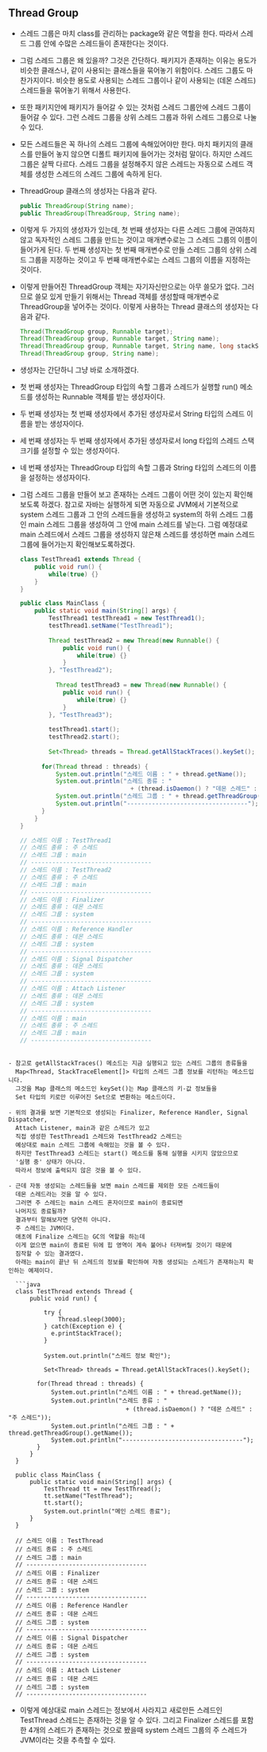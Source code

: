 ## Thread Group

- 스레드 그룹은 마치 class를 관리하는 package와 같은 역할을 한다.
  따라서 스레드 그룹 안에 수많은 스레드들이 존재한다는 것이다.
- 그럼 스레드 그룹은 왜 있을까?
  그것은 간단하다.
  패키지가 존재하는 이유는 용도가 비슷한 클래스나, 같이 사용되는 클래스들을 묶어놓기 위함이다.
  스레드 그룹도 마찬가지이다.
  비슷한 용도로 사용되는 스레드 그룹이나 같이 사용되는 (데몬 스레드) 스레드들을 묶어놓기 위해서 사용한다.
- 또한 패키지안에 패키지가 들어갈 수 있는 것처럼 스레드 그룹안에 스레드 그룹이 들어갈 수 있다.
  그런 스레드 그룹을 상위 스레드 그룹과 하위 스레드 그룹으로 나눌 수 있다.
- 모든 스레드들은 꼭 하나의 스레드 그룹에 속해있어야만 한다.
  마치 패키지의 클래스를 만들어 놓지 않으면 디폴트 패키지에 들어가는 것처럼 말이다.
  하지만 스레드 그룹은 살짝 다르다.
  스레드 그룹을 설정해주지 않은 스레드는 자동으로
  스레드 객체를 생성한 스레드의 스레드 그룹에 속하게 된다.



- ThreadGroup 클래스의 생성자는 다음과 같다.

  ```java
  public ThreadGroup(String name);
  public ThreadGroup(ThreadGroup, String name);
  ```

- 이렇게 두 가지의 생성자가 있는데,
  첫 번째 생성자는 다른 스레드 그룹에 관여하지 않고 독자적인 스레드 그룹을 만드는 것이고
  매개변수로는 그 스레드 그룹의 이름이 들어가게 된다.
  두 번째 생성자는 첫 번째 매개변수로 만들 스레드 그룹의 상위 스레드 그룹을 지정하는 것이고
  두 번째 매개변수로는 스레드 그룹의 이름을 지정하는 것이다.

- 이렇게 만들어진 ThreadGroup 객체는 자기자신만으로는 아무 쓸모가 없다.
  그러므로 쓸모 있게 만들기 위해서는 Thread 객체를 생성할때 매개변수로 ThreadGroup을 넣어주는 것이다.
  이렇게 사용하는 Thread 클래스의 생성자는 다음과 같다.

  ```java
  Thread(ThreadGroup group, Runnable target);
  Thread(ThreadGroup group, Runnable target, String name);
  Thread(ThreadGroup group, Runnable target, String name, long stackSize);
  Thread(ThreadGroup group, String name);
  ```

- 생성자는 간단하니 그냥 바로 소개하겠다.
- 첫 번째 생성자는 ThreadGroup 타입의 속할 그룹과
  스레드가 실행할 run() 메소드를 생성하는 Runnable 객체를 받는 생성자이다.
- 두 번째 생성자는 첫 번째 생성자에서 추가된 생성자로서
  String 타입의 스레드 이름을 받는 생성자이다.
- 세 번째 생성자는 두 번째 생성자에서 추가된 생성자로서
  long 타입의 스레드 스택 크기를 설정할 수 있는 생성자이다.
- 네 번째 생성자는 ThreadGroup 타입의 속할 그룹과
  String 타입의 스레드의 이름을 설정하는 생성자이다.



- 그럼 스레드 그룹을 만들어 보고 존재하는 스레드 그룹이 어떤 것이 있는지 확인해보도록 하겠다.
  참고로 자바는 실행하게 되면 자동으로 JVM에서 기본적으로  system 스레드 그룹과
  그 안의 스레드들을 생성하고 system의 하위 스레드 그룹인 main 스레드 그룹을 생성하여
  그 안에 main 스레드를 넣는다.
  그럼 예정대로 main 스레드에서 스레드 그룹을 생성하지 않은채 스레드를 생성하면
  main 스레드 그룹에 들어가는지 확인해보도록하겠다.

  ```java
  class TestThread1 extends Thread {
      public void run() {
          while(true) {}
      }
  }
  
  public class MainClass {
      public static void main(String[] args) {
          TestThread1 testThread1 = new TestThread1();
          testThread1.setName("TestThread1");
          
          Thread testThread2 = new Thread(new Runnable() {
              public void run() {
                  while(true) {}
              }
          }, "TestThread2");
          
         	Thread testThread3 = new Thread(new Runnable() {
              public void run() {
                  while(true) {}
              }
          }, "TestThread3");
          
          testThread1.start();
          testThread2.start();
          
          Set<Thread> threads = Thread.getAllStackTraces().keySet();
  		
  		for(Thread thread : threads) {
  			System.out.println("스레드 이름 : " + thread.getName());
  			System.out.println("스레드 종류 : "
                                 + (thread.isDaemon() ? "데몬 스레드" : "주 스레드"));
  			System.out.println("스레드 그룹 : " + thread.getThreadGroup().getName());
  			System.out.println("----------------------------------");
  		}
      }
  }
  
  // 스레드 이름 : TestThread1
  // 스레드 종류 : 주 스레드
  // 스레드 그룹 : main
  // ----------------------------------
  // 스레드 이름 : TestThread2
  // 스레드 종류 : 주 스레드
  // 스레드 그룹 : main
  // ----------------------------------
  // 스레드 이름 : Finalizer
  // 스레드 종류 : 데몬 스레드
  // 스레드 그룹 : system
  // ----------------------------------
  // 스레드 이름 : Reference Handler
  // 스레드 종류 : 데몬 스레드
  // 스레드 그룹 : system
  // ----------------------------------
  // 스레드 이름 : Signal Dispatcher
  // 스레드 종류 : 데몬 스레드
  // 스레드 그룹 : system
  // ----------------------------------
  // 스레드 이름 : Attach Listener
  // 스레드 종류 : 데몬 스레드
  // 스레드 그룹 : system
  // ----------------------------------
  // 스레드 이름 : main
  // 스레드 종류 : 주 스레드
  // 스레드 그룹 : main
  // ----------------------------------
```
  
- 참고로 getAllStackTraces() 메소드는 지금 실행되고 있는 스레드 그룹의 종류들을
  Map<Thread, StackTraceElement[]> 타입의 스레드 그룹 정보를 리턴하는 메소드입니다.
  그것을 Map 클래스의 메소드인 keySet()는 Map 클래스의 키-값 정보들을
  Set 타입의 키로만 이루어진 Set으로 변환하는 메소드이다.

- 위의 결과를 보면 기본적으로 생성되는 Finalizer, Reference Handler, Signal Dispatcher,
  Attach Listener, main과 같은 스레드가 있고
  직접 생성한 TestThread1 스레드와 TestThread2 스레드는
  예상대로 main 스레드 그룹에 속해있는 것을 볼 수 있다.
  하지만 TestThread3 스레드는 start() 메소드를 통해 실행을 시키지 않았으므로
  '실행 중' 상태가 아니다.
  따라서 정보에 출력되지 않은 것을 볼 수 있다.

- 근데 자동 생성되는 스레드들을 보면 main 스레드를 제외한 모든 스레드들이
  데몬 스레드라는 것을 알 수 있다.
  그러면 주 스레드는 main 스레드 혼자이므로 main이 종료되면
  나머지도 종료될까?
  결과부터 말해보자면 당연히 아니다.
  주 스레드는 JVM이다.
  애초에 Finalize 스레드는 GC의 역할을 하는데
  이게 없으면 main이 종료된 뒤에 힙 영역이 계속 불어나 터져버릴 것이기 때문에
  짐작할 수 있는 결과였다.
  아래는 main이 끝난 뒤 스레드의 정보를 확인하여 자동 생성되는 스레드가 존재하는지 확인하는 예제이다.

  ```java
  class TestThread extends Thread {
      public void run() {
          
          try {
              Thread.sleep(3000);
          } catch(Exception e) {
            e.printStackTrace();
          }
          
          System.out.println("스레드 정보 확인");
          
          Set<Thread> threads = Thread.getAllStackTraces().keySet();
  		
  		for(Thread thread : threads) {
  			System.out.println("스레드 이름 : " + thread.getName());
  			System.out.println("스레드 종류 : "
                                 + (thread.isDaemon() ? "데몬 스레드" : "주 스레드"));
  			System.out.println("스레드 그룹 : " + thread.getThreadGroup().getName());
  			System.out.println("----------------------------------");
  		}
      }
  }
  
  public class MainClass {
      public static void main(String[] args) {
          TestThread tt = new TestThread();
          tt.setName("TestThread");
          tt.start();
          System.out.println("메인 스레드 종료");
      }
  }
  
  // 스레드 이름 : TestThread
  // 스레드 종류 : 주 스레드
  // 스레드 그룹 : main
  // ----------------------------------
  // 스레드 이름 : Finalizer
  // 스레드 종류 : 데몬 스레드
  // 스레드 그룹 : system
  // ----------------------------------
  // 스레드 이름 : Reference Handler
  // 스레드 종류 : 데몬 스레드
  // 스레드 그룹 : system
  // ----------------------------------
  // 스레드 이름 : Signal Dispatcher
  // 스레드 종류 : 데몬 스레드
  // 스레드 그룹 : system
  // ----------------------------------
  // 스레드 이름 : Attach Listener
  // 스레드 종류 : 데몬 스레드
  // 스레드 그룹 : system
  // ----------------------------------
  ```
  
- 이렇게 예상대로 main 스레드는 정보에서 사라지고
  새로만든 스레드인 TestThread 스레드는 존재하는 것을 알 수 있다.
  그리고 Finalizer 스레드를 포함한 4개의 스레드가 존재하는 것으로 봤을때
  system 스레드 그룹의 주 스레드가 JVM이라는 것을 추측할 수 있다.